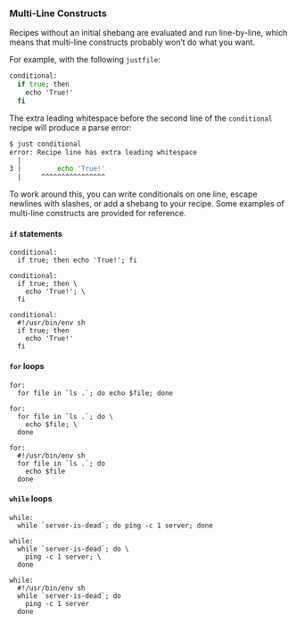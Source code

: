 ### Multi-Line Constructs

Recipes without an initial shebang are evaluated and run line-by-line, which means that multi-line constructs probably won’t do what you want.

For example, with the following `justfile`:

````mf
conditional:
  if true; then
    echo 'True!'
  fi
````

The extra leading whitespace before the second line of the `conditional` recipe will produce a parse error:

````sh
$ just conditional
error: Recipe line has extra leading whitespace
  |
3 |         echo 'True!'
  |     ^^^^^^^^^^^^^^^^
````

To work around this, you can write conditionals on one line, escape newlines with slashes, or add a shebang to your recipe. Some examples of multi-line constructs are provided for reference.

#### `if` statements

````make
conditional:
  if true; then echo 'True!'; fi
````

````make
conditional:
  if true; then \
    echo 'True!'; \
  fi
````

````make
conditional:
  #!/usr/bin/env sh
  if true; then
    echo 'True!'
  fi
````

#### `for` loops

````make
for:
  for file in `ls .`; do echo $file; done
````

````make
for:
  for file in `ls .`; do \
    echo $file; \
  done
````

````make
for:
  #!/usr/bin/env sh
  for file in `ls .`; do
    echo $file
  done
````

#### `while` loops

````make
while:
  while `server-is-dead`; do ping -c 1 server; done
````

````make
while:
  while `server-is-dead`; do \
    ping -c 1 server; \
  done
````

````make
while:
  #!/usr/bin/env sh
  while `server-is-dead`; do
    ping -c 1 server
  done
````